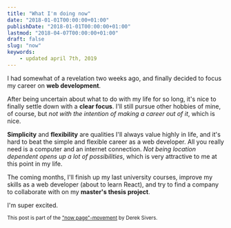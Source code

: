 ```yaml
---
title: "What I'm doing now"
date: "2018-01-01T00:00:00+01:00"
publishDate: "2018-01-01T00:00:00+01:00"
lastmod: "2018-04-07T00:00:00+01:00"
draft: false
slug: "now"
keywords:
    - updated april 7th, 2019
---
```

I had somewhat of a revelation two weeks ago, and finally decided to focus my career on **web development**.

After being uncertain about what to do with my life for so long, it's nice to finally settle down with a **clear focus**. I'll still pursue other hobbies of mine, of course, but *not with the intention of making a career out of it*, which is nice.

**Simplicity** and **flexibility** are qualities I'll always value highly in life, and it's hard to beat the simple and flexible career as a web developer. All you really need is a computer and an internet connection. *Not being location dependent opens up a lot of possibilities*, which is very attractive to me at this point in my life.

The coming months, I'll finish up my last university courses, improve my skills as a web developer (about to learn React), and try to find a company to collaborate with on my **master's thesis project**.

I'm super excited.

<small>This post is part of the ["now page"-movement](https://nownownow.com/about) by Derek Sivers.</small>
